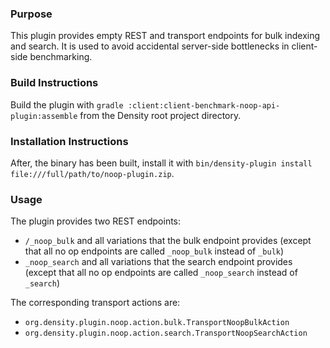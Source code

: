 ### Purpose

This plugin provides empty REST and transport endpoints for bulk indexing and search. It is used to avoid accidental server-side bottlenecks in client-side benchmarking.

### Build Instructions

Build the plugin with `gradle :client:client-benchmark-noop-api-plugin:assemble` from the Density root project directory.

### Installation Instructions

After, the binary has been built, install it with `bin/density-plugin install file:///full/path/to/noop-plugin.zip`.

### Usage

The plugin provides two REST endpoints:

* `/_noop_bulk` and all variations that the bulk endpoint provides (except that all no op endpoints are called `_noop_bulk` instead of `_bulk`)
* `_noop_search` and all variations that the search endpoint provides (except that all no op endpoints are called `_noop_search` instead of `_search`)

The corresponding transport actions are:

* `org.density.plugin.noop.action.bulk.TransportNoopBulkAction`
* `org.density.plugin.noop.action.search.TransportNoopSearchAction`
